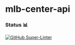 # mlb-center-api

### Status 📊
[![GitHub Super-Linter](https://github.com/mlb-center/mlb-center-api/workflows/Lint%20Code%20Base/badge.svg)](https://github.com/marketplace/actions/super-linter)
